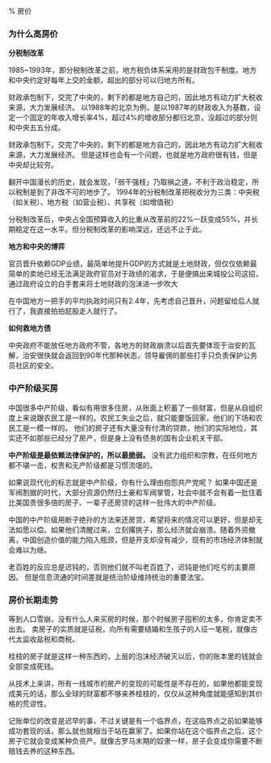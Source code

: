 % 房价

### 为什么高房价

__分税制改革__

1985~1993年，即分税制改革之前，地方税负体系采用的是财政包干制度。地方和中央约定好每年上交的金额，超出的部分可以归地方所有。

财政承包制下，交完了中央的，剩下的都是地方自己的，因此地方有动力扩大税收来源，大力发展经济。
以1988年的北京为例，是以1987年的财政收入为基数，设定一个固定的年收入增长率4%，超过4%的增收部分都归北京，没超过的部分则和中央五五分成。

财政承包制下，交完了中央的，剩下的都是地方自己的，因此地方有动力扩大税收来源，大力发展经济。
但是这样也会有一个问题，也就是地方政府很有钱，但是中央却比较穷。

翻开中国漫长的历史，就会发现，「弱干强枝」乃取祸之道，不利于政治稳定，所以税制是到了非改不可的地步了。
1994年的分税制改革把税收分为三类：中央税（如关税）、地方税（如营业税）、共享税（如增值税）

分税制改革后，中央占全国预算收入的比重从改革前的22%一跃变成55%，并长期稳定在这一水平。但分税制改革的影响深远，还远不止于此。

__地方和中央的博弈__

官员晋升依赖GDP业绩，最简单地提升GDP的方式就是土地财政，但仅仅依赖最简单的卖地已经无法满足政府官员对于政绩的渴求，于是便搞出来城投公司这招，通过政府设立的白手套来将土地财政的泡沫进一步吹大

在中国地方一把手的平均执政时间只有2.4年，先考虑自己晋升，问题留给后人就行了，我直接拍拍屁股走人就行了。

__如何救地方债__

中央政府不能放任地方政府不管，各地方的财政崩溃以后首先要体现于治安的瓦解，治安很快就会返回到90年代那种状态，领导雇佣的那些打手只负责保护公务员社区的安全。

### 中产阶级买房

中国很多中产阶级，看似有用很多住房，从账面上积蓄了一些财富，但是从自组织度上来说跟农民工是一样的。农民工失业之后，就只能要饭回家，他们的下场和农民工是一模一样的。
他们的房子还有大量没有付清的贷款，他们的实际地位，其实还不如那些已经分了房产，但是身上没有债务的国有企业机关干部。

__中产阶级是最依赖法律保护的，所以最脆弱。__
没有武力组织和宗教，在任何地方都不堪一击，权贵和无产阶级都是习惯流氓的。

如果说现代化的标志就是中产阶级，你有什么理由抱怨共产党呢？
如果中国还是军阀割据的时代，大部分资源仍然归土豪和军阀掌管，社会中就不会有着一批住着比美国贵很多倍的房子、一辈子还房贷的这样一批伟大的中产阶级。

中国的中产阶级用断子绝孙的方法来还房贷，希望将来的情况可以更好，但是却无法如愿以偿。如果他们清醒过来，立刻撂挑子，那么经济就会崩溃。随着外资撤离，中国创造价值的能力陷入瓶颈，但是开支却没有减少，现有的市场经济体制就会难以为继。

老百姓的反应总是迟钝的，否则他们就不叫老百姓了，迟钝是他们吃亏的主要原因。
但是信息流通的时间差就是统治阶级维持统治的重要法宝。

### 房价长期走势

等到人口雪崩，没有什么人来买房的时候，那个时候房子囤积的太多，你肯定卖不出去。
卖房子的实质就是征税，向所有需要结婚和生孩子的人征一笔税，就像古代太监收盐税和商税。

桂枝的房子就是这样一种东西的，上层的泡沫经济破灭以后，你的账本里的钱就会全部变成死钱。

从技术上来讲，所有一线城市的房产的变现的可能性是不存在的，如果他都能变现成美元的话，那么全球的财富都不够来养桂枝的，仅仅从这种角度就能感知到其价格的荒谬性。

记账单位的改变是迟早的事，不过关键是有一个临界点，在这临界点之前如果能够成功套现的话，那么就也就相当于站在赢家了。如果你站在这个临界点之后，这个房子它就会变成某种负资产。就像古罗马末期的奴隶一样，房子会变成你需要不断赔钱去养的这种东西。
